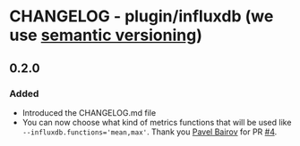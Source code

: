 # CHANGELOG - plugin/influxdb (we use [semantic versioning](https://semver.org))

## 0.2.0
### Added
* Introduced the CHANGELOG.md file
* You can now choose what kind of metrics functions that will be used like `--influxdb.functions='mean,max'`.  Thank you [Pavel Bairov](https://github.com/Amerousful) for PR [#4](https://github.com/sitespeedio/plugin-influxdb/pull/4).
